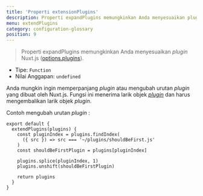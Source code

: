 ```yaml
---
title: 'Properti extensionPlugins'
description: Properti expandPlugins memungkinkan Anda menyesuaikan plugin Nuxt.js.
menu: extendPlugins
category: configuration-glossary
position: 9
---
```


> Properti expandPlugins memungkinkan Anda menyesuaikan _plugin_ Nuxt.js ([options.plugins](/guides/configuration-glossary/configuration-plugins)).

- Tipe: `Function`
- Nilai Anggapan: `undefined`

Anda mungkin ingin memperpanjang _plugin_ atau mengubah urutan _plugin_ yang dibuat oleh Nuxt.js. Fungsi ini menerima larik objek [_plugin_](/guides/configuration-glossary/configuration-plugins) dan harus mengembalikan larik objek _plugin_.

Contoh mengubah urutan _plugin_ :

```js{}[nuxt.config.js]
export default {
  extendPlugins(plugins) {
    const pluginIndex = plugins.findIndex(
      ({ src }) => src === '~/plugins/shouldBeFirst.js'
    )
    const shouldBeFirstPlugin = plugins[pluginIndex]

    plugins.splice(pluginIndex, 1)
    plugins.unshift(shouldBeFirstPlugin)

    return plugins
  }
}
```
